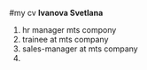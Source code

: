 #my cv
**Ivanova Svetlana**
1.  hr manager mts compony
2.  trainee at mts company
3.  sales-manager at mts company
4.  

